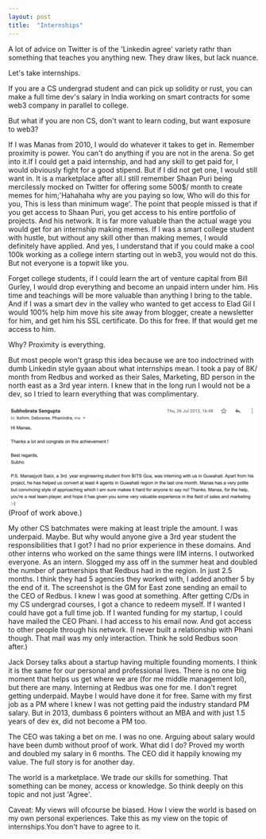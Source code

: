 ```yaml
---
layout: post
title:  "Internships"
---
```


A lot of advice on Twitter is of the 'Linkedin agree' variety rathr than something that teaches you anything new. They draw likes, but lack nuance.

Let's take internships.

If you are a CS undergrad student and can pick up solidity or rust, you can make a full time dev's salary in India working on smart contracts for some web3 company in parallel to college.

But what if you are non CS, don't want to learn coding, but want exposure to web3?

If I was Manas from 2010, I would do whatever it takes to get in. Remember proximity is power. You can't do anything if you are not in the arena. So get into it.If I could get a paid internship, and had any skill to get paid for, I would obviously fight for a good stipend. But if I did not get one, I would still want in. It is a marketplace after all.I still remember Shaan Puri being mercilessly mocked on Twitter for offering some 500$/ month to create memes for him;'Hahahaha why are you paying so low, Who will do this for you, This is less than minimum wage'. The point that people missed is that if you get access to Shaan Puri, you get access to his entire portfolio of projects. And his network. It is far more valuable than the actual wage you would get for an internship making memes. If I was a smart college student with hustle, but without any skill other than making memes, I would definitely have applied. And yes, I understand that if you could make a cool 100k working as a college intern starting out in web3, you would not do this. But not everyone is a topwit like you.

Forget college students, if I could learn the art of venture capital from Bill Gurley, I would drop everything and become an unpaid intern under him. His time and teachings will be more valuable than anything I bring to the table. And if I was a smart dev in the valley who wanted to get access to Elad Gil I would 100% help him move his site away from blogger, create a newsletter for him, and get him his SSL certificate. Do this for free. If that would get me access to him.

Why? Proximity is everything.

But most people won't grasp this idea because we are too indoctrined with dumb Linkedin style gyaan about what internships mean. I took a pay of 8K/ month from Redbus and worked as their Sales, Marketing, BD person in the north east as a 3rd year intern. I knew that in the long run I would not be a dev, so I tried to learn everything that was complimentary.

![Redbus intern sales message](/assets/img/redbus_intern.png)
(Proof of work above.)

My other CS batchmates were making at least triple the amount. I was underpaid. Maybe. But why would anyone give a 3rd year student the responsibilities that I got? I had no prior experience in these domains. And other interns who worked on the same things were IIM interns. I outworked everyone. As an intern. Slogged my ass off in the summer heat and doubled the number of partnerships that Redbus had in the region. In just 2.5 months. I think they had 5 agencies they worked with, I added another 5 by the end of it. The screenshot is the GM for East zone sending an email to the CEO of Redbus. I knew I was good at something. After getting C/Ds in my CS undergrad courses, I got a chance to redeem myself. If I wanted I could have got a full time job. If I wanted funding for my startup, I could have mailed the CEO Phani. I had access to his email now. And got access to other people through his network. (I never built a relationship with Phani though. That mail was my only interaction. Think he sold Redbus soon after.)

Jack Dorsey talks about a startup having multiple founding moments. I think it is the same for our personal and professional lives. There is no one big moment that helps us get where we are (for me middle management lol), but there are many. Interning at Redbus was one for me. I don't regret getting underpaid. Maybe I would have done it for free. Same with my first job as a PM where I knew I was not getting paid the industry standard PM salary. But in 2013, dumbass 6 pointers without an MBA and with just 1.5 years of dev ex, did not become a PM too.

The CEO was taking a bet on me. I was no one. Arguing about salary would have been dumb without proof of work. What did I do? Proved my worth and doubled my salary in 6 months. The CEO did it happily knowing my value. The full story is for another day.

The world is a marketplace. We trade our skills for something. That something can be money, access or knowledge. So think deeply on this topic and not just 'Agree'.

Caveat: My views will ofcourse be biased. How I view the world is based on my own personal experiences. Take this as my view on the topic of internships.You don't have to agree to it.
